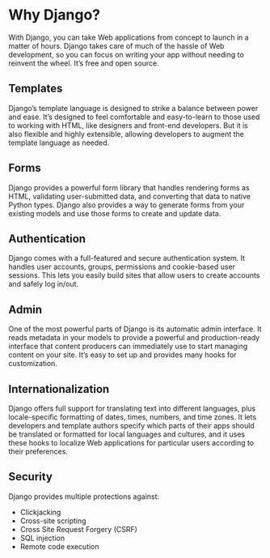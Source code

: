 # Why Django?
 With Django, you can take Web applications from concept to launch in a matter of hours. Django takes care of much of the hassle of Web development, so you can focus on writing your app without needing to reinvent the wheel. It’s free and open source.

## Templates
 Django’s template language is designed to strike a balance between power and ease. It’s designed to feel comfortable and easy-to-learn to those used to working with HTML, like designers and front-end developers. But it is also flexible and highly extensible, allowing developers to augment the template language as needed.

## Forms
 Django provides a powerful form library that handles rendering forms as HTML, validating user-submitted data, and converting that data to native Python types. Django also provides a way to generate forms from your existing models and use those forms to create and update data. 

## Authentication
 Django comes with a full-featured and secure authentication system. It handles user accounts, groups, permissions and cookie-based user sessions. This lets you easily build sites that allow users to create accounts and safely log in/out. 

## Admin
 One of the most powerful parts of Django is its automatic admin interface. It reads metadata in your models to provide a powerful and production-ready interface that content producers can immediately use to start managing content on your site. It’s easy to set up and provides many hooks for customization. 

## Internationalization
 Django offers full support for translating text into different languages, plus locale-specific formatting of dates, times, numbers, and time zones. It lets developers and template authors specify which parts of their apps should be translated or formatted for local languages and cultures, and it uses these hooks to localize Web applications for particular users according to their preferences.

## Security
 Django provides multiple protections against:

 - Clickjacking
 - Cross-site scripting
 - Cross Site Request Forgery (CSRF)
 - SQL injection
 - Remote code execution 
